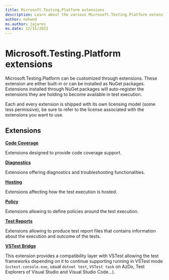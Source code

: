 ```yaml
---
title: Microsoft.Testing.Platform extensions
description: Learn about the various Microsoft.Testing.Platform extensions and how to use them.
author: nohwnd
ms.author: jajares
ms.date: 12/15/2023
---
```


# Microsoft.Testing.Platform extensions

Microsoft.Testing.Platform can be customized through extensions. These extension are either built-in or can be installed as NuGet packages. Extensions installed through NuGet packages will auto-register the extensions they are holding to become available in test execution.

Each and every extension is shipped with its own licensing model (some less permissive), be sure to refer to the license associated with the extensions you want to use.

## Extensions

**[Code Coverage](./unit-testing-platform-extensions-code-coverage.md)**

Extensions designed to provide code coverage support.

**[Diagnostics](./unit-testing-platform-extensions-diagnostics.md)**

Extensions offering diagnostics and troubleshooting functionalities.

**[Hosting](./unit-testing-platform-extensions-hosting.md)**

Extensions affecting how the test execution is hosted.

**[Policy](./unit-testing-platform-extensions-policy.md)**

Extensions allowing to define policies around the test execution.

**[Test Reports](./unit-testing-platform-extensions-test-reports.md)**

Extensions allowing to produce test report files that contains information about the execution and outcome of the tests.

**[VSTest Bridge](./unit-testing-platform-extensions-vstest-bridge.md)**

This extension provides a compatibility layer with VSTest allowing the test frameworks depending on it to continue supporting running in VSTest mode (`vstest.console.exe`, usual `dotnet test`, `VSTest task` on AzDo, Test Explorers of Visual Studio and Visual Studio Code...).
